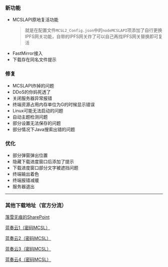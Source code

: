 ### 新功能  
 - MCSLAPI原地复活功能
    > 就是在配置文件`MCSL2_Config.json`中的`nodeMCSLAPI`项添加了自行更换IPFS网关功能，自带的IPFS网关炸了可以自己再找IPFS网关替换即可复活
 - FastMirror接入
 - 下载存在同名文件提示
### 修复  
 - MCSLAPI炸掉的问题  
 - DDoS的你妈死透了  
 - 关闭服务器异常报错  
 - 终端资源占用内存单位为G的时候显示错误  
 - Linux可能无法启动的问题  
 - 自动主题检测问题  
 - 部分设置无法保存的问题  
 - 部分情况下Java搜索出错的问题  
### 优化
 - 部分弹窗弹出位置  
 - 隐藏下载进度窗口后添加了提示  
 - 下载进度窗口部分文字被遮挡问题
 - 终端输出着色  
 - 终端报错减缓  
 - 服务器退出
___

### 其他下载地址（官方分流）
[落雪无痕的SharePoint](https://lxhtt-my.sharepoint.com/:f:/g/personal/lxhtt_lxhtt_onmicrosoft_com/Er2XmdrCZkZGhXrk7EB2eyABOKkMbCy4PpT7lKlEEAaPYg?e=bVeqWQ)

[蓝奏云1（密码MCSL）](https://lxht.lanzoum.com/b01edy9tg)

[蓝奏云2（密码MCSL）](https://lxht.lanzoux.com/b01edy9tg)

[蓝奏云3（密码MCSL）](https://lxht.lanzoug.com/b01edy9tg)

[蓝奏云4（密码MCSL）](https://lxht.lanzoub.com/b01edy9tg)
